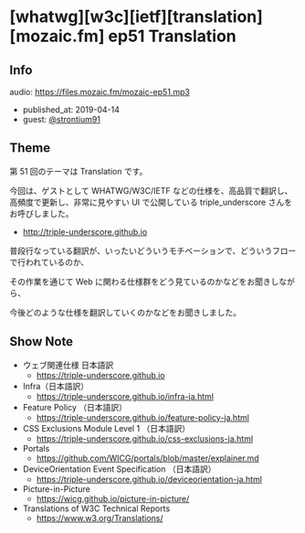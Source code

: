 # [whatwg][w3c][ietf][translation][mozaic.fm] ep51 Translation

## Info

audio: https://files.mozaic.fm/mozaic-ep51.mp3

- published_at: 2019-04-14
- guest: [@strontium91](https://twitter.com/strontium91)


## Theme

第 51 回のテーマは Translation です。

今回は、ゲストとして WHATWG/W3C/IETF などの仕様を、高品質で翻訳し、高頻度で更新し、非常に見やすい UI で公開している triple_underscore さんをお呼びしました。

- <http://triple-underscore.github.io>

普段行なっている翻訳が、いったいどういうモチベーションで、どういうフローで行われているのか、

その作業を通じて Web に関わる仕様群をどう見ているのかなどをお聞きしながら、

今後どのような仕様を翻訳していくのかなどをお聞きしました。


## Show Note

- ウェブ関連仕様 日本語訳
  - <https://triple-underscore.github.io>
- Infra（日本語訳）
  - <https://triple-underscore.github.io/infra-ja.html>
- Feature Policy （日本語訳）
  - <https://triple-underscore.github.io/feature-policy-ja.html>
- CSS Exclusions Module Level 1 （日本語訳）
  - <https://triple-underscore.github.io/css-exclusions-ja.html>
- Portals
  - <https://github.com/WICG/portals/blob/master/explainer.md>
- DeviceOrientation Event Specification （日本語訳）
  - <https://triple-underscore.github.io/deviceorientation-ja.html>
- Picture-in-Picture
  - <https://wicg.github.io/picture-in-picture/>
- Translations of W3C Technical Reports
  - <https://www.w3.org/Translations/>
